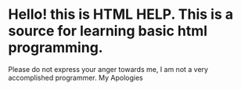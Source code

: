 <h1><strong>Hello! this is HTML HELP. This is a source for learning basic html programming.</strong></h1>
<p>Please do not express your anger towards me, I am not a very accomplished programmer. My Apologies</p>
